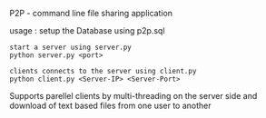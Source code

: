 P2P - command line file sharing application

usage : 
	setup the Database using p2p.sql

	start a server using server.py
	python server.py <port>
	
	clients connects to the server using client.py
	python client.py <Server-IP> <Server-Port>	

Supports parellel clients by multi-threading on the server side and download of text based files from one user to another
